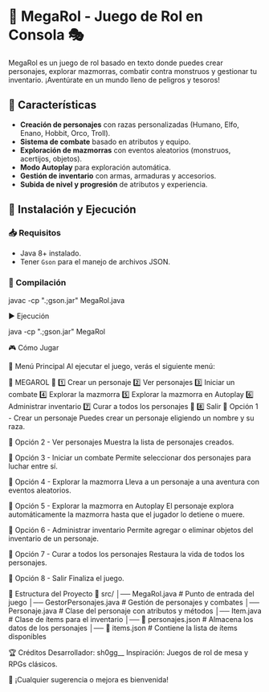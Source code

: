 # 🏰 MegaRol - Juego de Rol en Consola 🎭

MegaRol es un juego de rol basado en texto donde puedes crear personajes, explorar mazmorras, combatir contra monstruos y gestionar tu inventario. ¡Aventúrate en un mundo lleno de peligros y tesoros!


## 📜 Características

- **Creación de personajes** con razas personalizadas (Humano, Elfo, Enano, Hobbit, Orco, Troll).
- **Sistema de combate** basado en atributos y equipo.
- **Exploración de mazmorras** con eventos aleatorios (monstruos, acertijos, objetos).
- **Modo Autoplay** para exploración automática.
- **Gestión de inventario** con armas, armaduras y accesorios.
- **Subida de nivel y progresión** de atributos y experiencia.


## 🚀 Instalación y Ejecución

### 📥 Requisitos

- Java 8+ instalado.
- Tener `Gson` para el manejo de archivos JSON.

### 🔧 Compilación

javac -cp ".;gson.jar" MegaRol.java

▶️ Ejecución

java -cp ".;gson.jar" MegaRol

🎮 Cómo Jugar

📌 Menú Principal
Al ejecutar el juego, verás el siguiente menú:

🌌 MEGAROL 🌌
1️⃣ Crear un personaje
2️⃣ Ver personajes
3️⃣ Iniciar un combate
4️⃣ Explorar la mazmorra
5️⃣ Explorar la mazmorra en Autoplay
6️⃣ Administrar inventario
7️⃣ Curar a todos los personajes 💖
8️⃣ Salir
🔹 Opción 1 - Crear un personaje
Puedes crear un personaje eligiendo un nombre y su raza.

🔹 Opción 2 - Ver personajes
Muestra la lista de personajes creados.

🔹 Opción 3 - Iniciar un combate
Permite seleccionar dos personajes para luchar entre sí.

🔹 Opción 4 - Explorar la mazmorra
Lleva a un personaje a una aventura con eventos aleatorios.

🔹 Opción 5 - Explorar la mazmorra en Autoplay
El personaje explora automáticamente la mazmorra hasta que el jugador lo detiene o muere.

🔹 Opción 6 - Administrar inventario
Permite agregar o eliminar objetos del inventario de un personaje.

🔹 Opción 7 - Curar a todos los personajes
Restaura la vida de todos los personajes.

🔹 Opción 8 - Salir
Finaliza el juego.

📂 Estructura del Proyecto
📂 src/
│── MegaRol.java            # Punto de entrada del juego
│── GestorPersonajes.java   # Gestión de personajes y combates
│── Personaje.java          # Clase del personaje con atributos y métodos
│── Item.java               # Clase de ítems para el inventario
│── 📜 personajes.json      # Almacena los datos de los personajes
│── 📜 items.json           # Contiene la lista de ítems disponibles


🏆 Créditos
Desarrollador: sh0gg__
Inspiración: Juegos de rol de mesa y RPGs clásicos.

📢 ¡Cualquier sugerencia o mejora es bienvenida!
